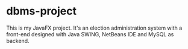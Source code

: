 # dbms-project
This is my JavaFX project. It's an election administration system with a front-end designed with Java SWING, NetBeans IDE and MySQL as backend.

